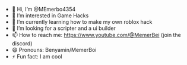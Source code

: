 - 👋 Hi, I’m @MEmerbo4354
- 👀 I’m interested in Game Hacks
- 🌱 I’m currently learning how to make my own roblox hack
- 💞️ I’m looking for a scripter and a ui builder
- 📫 How to reach me: https://www.youtube.com/@MemerBei (join the discord)
- 😄 Pronouns: Benyamin/MemerBoi
- ⚡ Fun fact: I am cool

<!---
MEmerbo4354/MEmerbo4354 is a ✨ special ✨ repository because its `README.md` (this file) appears on your GitHub profile.
You can click the Preview link to take a look at your changes.
--->
